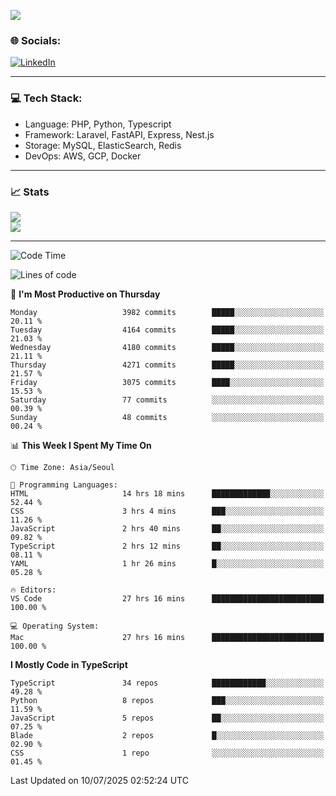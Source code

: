 <!--[![](https://visitcount.itsvg.in/api?id=jin-wk&icon=7&color=12)](https://visitcount.itsvg.in)-->
<!--[![Hits](https://hits.seeyoufarm.com/api/count/incr/badge.svg?url=https%3A%2F%2Fgithub.com%2Fjin-wk&count_bg=%235F625C&title_bg=%23555555&icon=github.svg&icon_color=%23E7E7E7&title=Hits&edge_flat=false)](https://hits.seeyoufarm.com)-->
![](https://komarev.com/ghpvc/?username=jin-wk&color=lightgrey&style=for-the-badge)

### 🌐 Socials:
[![LinkedIn](https://img.shields.io/badge/LinkedIn-%230077B5.svg?logo=linkedin&logoColor=white)](https://linkedin.com/in/jinwook-lee-242625241) 

---

### 💻 Tech Stack:
  - Language: PHP, Python, Typescript
  - Framework: Laravel, FastAPI, Express, Nest.js
  - Storage: MySQL, ElasticSearch, Redis
  - DevOps: AWS, GCP, Docker

---

### 📈 Stats
![](https://github-readme-stats.vercel.app/api?username=jin-wk&theme=dark&hide_border=true&include_all_commits=true&count_private=true)<br/>
![](https://github-readme-streak-stats.herokuapp.com/?user=jin-wk&theme=dark&hide_border=true)<br/>

---

<!--START_SECTION:waka-->
![Code Time](http://img.shields.io/badge/Code%20Time-2%2C437%20hrs%2029%20mins-blue)

![Lines of code](https://img.shields.io/badge/From%20Hello%20World%20I%27ve%20Written-5.9%20million%20lines%20of%20code-blue)

📅 **I'm Most Productive on Thursday** 

```text
Monday                   3982 commits        █████░░░░░░░░░░░░░░░░░░░░   20.11 % 
Tuesday                  4164 commits        █████░░░░░░░░░░░░░░░░░░░░   21.03 % 
Wednesday                4180 commits        █████░░░░░░░░░░░░░░░░░░░░   21.11 % 
Thursday                 4271 commits        █████░░░░░░░░░░░░░░░░░░░░   21.57 % 
Friday                   3075 commits        ████░░░░░░░░░░░░░░░░░░░░░   15.53 % 
Saturday                 77 commits          ░░░░░░░░░░░░░░░░░░░░░░░░░   00.39 % 
Sunday                   48 commits          ░░░░░░░░░░░░░░░░░░░░░░░░░   00.24 % 
```


📊 **This Week I Spent My Time On** 

```text
🕑︎ Time Zone: Asia/Seoul

💬 Programming Languages: 
HTML                     14 hrs 18 mins      █████████████░░░░░░░░░░░░   52.44 % 
CSS                      3 hrs 4 mins        ███░░░░░░░░░░░░░░░░░░░░░░   11.26 % 
JavaScript               2 hrs 40 mins       ██░░░░░░░░░░░░░░░░░░░░░░░   09.82 % 
TypeScript               2 hrs 12 mins       ██░░░░░░░░░░░░░░░░░░░░░░░   08.11 % 
YAML                     1 hr 26 mins        █░░░░░░░░░░░░░░░░░░░░░░░░   05.28 % 

🔥 Editors: 
VS Code                  27 hrs 16 mins      █████████████████████████   100.00 % 

💻 Operating System: 
Mac                      27 hrs 16 mins      █████████████████████████   100.00 % 
```

**I Mostly Code in TypeScript** 

```text
TypeScript               34 repos            ████████████░░░░░░░░░░░░░   49.28 % 
Python                   8 repos             ███░░░░░░░░░░░░░░░░░░░░░░   11.59 % 
JavaScript               5 repos             ██░░░░░░░░░░░░░░░░░░░░░░░   07.25 % 
Blade                    2 repos             █░░░░░░░░░░░░░░░░░░░░░░░░   02.90 % 
CSS                      1 repo              ░░░░░░░░░░░░░░░░░░░░░░░░░   01.45 % 
```




 Last Updated on 10/07/2025 02:52:24 UTC
<!--END_SECTION:waka-->
